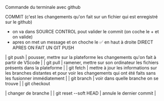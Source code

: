 Commande du terminale avec github

COMMIT (c'est les changements qu'on fait sur un fichier qui est enregistré sur le github)
  - on va dans SOURCE CONTROL pout valider le commit (on coche le + et on valide)
  - apres on met un message et on choche le ✅ en haut à droite
DIRECT APRES ON FAIT UN GIT PUSH

| git push | pousser, mettre sur la plateforme les changements qu'on fait à partir de VScode |
| git pull | ramener, mettre sur son ordinateur les fichiers présents dans la plateforme |
| git fetch | mettre à jour les informations sur les branches distantes et pour voir les changements qui ont été faits sans les fusionner immédiatement |
| git branch | voir dans quelle branche on se trouve |
| git checkout <main> | changer de branche |
| git reset --soft HEAD | annule le dernier commit |
